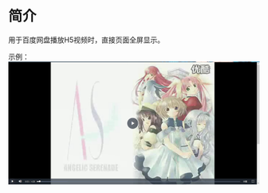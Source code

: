 # 简介
用于百度网盘播放H5视频时，直接页面全屏显示。

示例：
![](https://raw.githubusercontent.com/0w0miki/markdownphoto/master/pan_theater_mode.jpg)